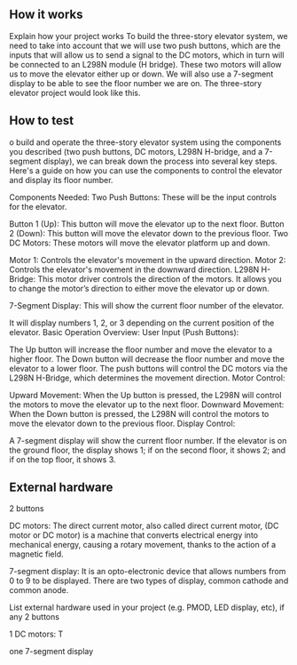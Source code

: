 <!---

This file is used to generate your project datasheet. Please fill in the information below and delete any unused
sections.

You can also include images in this folder and reference them in the markdown. Each image must be less than
512 kb in size, and the combined size of all images must be less than 1 MB.
-->

## How it works

Explain how your project works
To build the three-story elevator system, we need to take into account that we will use two push buttons, which are the inputs that will allow us to send a signal to the DC motors, which in turn will be connected to an L298N module (H bridge). These two motors
will allow us to move the elevator either up or down. We will also use a 7-segment display to be able to see the floor number we are on. The three-story elevator project would look like this.

## How to test
o build and operate the three-story elevator system using the components you described (two push buttons, DC motors, L298N H-bridge, and a 7-segment display), we can break down the process into several key steps. Here's a guide on how you can use the components to control the elevator and display its floor number.

Components Needed:
Two Push Buttons: These will be the input controls for the elevator.

Button 1 (Up): This button will move the elevator up to the next floor.
Button 2 (Down): This button will move the elevator down to the previous floor.
Two DC Motors: These motors will move the elevator platform up and down.

Motor 1: Controls the elevator's movement in the upward direction.
Motor 2: Controls the elevator's movement in the downward direction.
L298N H-Bridge: This motor driver controls the direction of the motors. It allows you to change the motor’s direction to either move the elevator up or down.

7-Segment Display: This will show the current floor number of the elevator.

It will display numbers 1, 2, or 3 depending on the current position of the elevator.
Basic Operation Overview:
User Input (Push Buttons):

The Up button will increase the floor number and move the elevator to a higher floor.
The Down button will decrease the floor number and move the elevator to a lower floor.
The push buttons will control the DC motors via the L298N H-Bridge, which determines the movement direction.
Motor Control:

Upward Movement: When the Up button is pressed, the L298N will control the motors to move the elevator up to the next floor.
Downward Movement: When the Down button is pressed, the L298N will control the motors to move the elevator down to the previous floor.
Display Control:

A 7-segment display will show the current floor number. If the elevator is on the ground floor, the display shows 1; if on the second floor, it shows 2; and if on the top floor, it shows 3.

## External hardware
2 buttons

DC motors: The direct current motor, also called direct current motor, (DC motor or DC motor) is a machine that converts electrical energy into mechanical energy, causing a rotary movement, thanks to the action of a magnetic field.

7-segment display: It is an opto-electronic device that allows numbers from 0 to 9 to be displayed. There are two types of display, common cathode and common anode.

List external hardware used in your project (e.g. PMOD, LED display, etc), if any
2 buttons

1 DC motors: T

one 7-segment display

